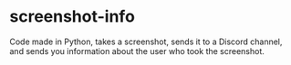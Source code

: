 # screenshot-info
Code made in Python, takes a screenshot, sends it to a Discord channel, and sends you information about the user who took the screenshot.
